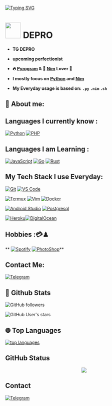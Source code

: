  [![Typing SVG](https://readme-typing-svg.herokuapp.com/?lines=Welcome+to+My+GitHub+Profile😊)](https://git.io/typing-svg)

 # <img src="https://i.pinimg.com/originals/01/63/6c/01636c5434cd0462086620c60fdfec16.gif" width="50px"> **DEPRO**

  

 - **TG DEPRO** 

 - **upcoming perfectionist** 

 - **🔥 [Pyrogram](https://pyrogram.org) & 👑 [Nim](https://nim-lang.org) Lover 💖** 

 - **I mostly focus on [Python](https://python.org) and [Nim](https://nim-lang.org)** 

 - **My Everyday usage is based on: `.py` `.nim` `.sh`** 

 ## 👦 **About me**: 

 ## **Languages I currently know :** 

 [![Python](https://img.shields.io/badge/-Python-%232c3e50?style=flat-square&logo=python)](https://python.org)  [![PHP](https://img.shields.io/badge/-PHP-%232c3e50?style=flat-square&logo=php)](https://php.net) 

 ## **Languages I am Learning :** 

 [![JavaScript](https://img.shields.io/badge/-JavaScript-%232c3e50?style=flat-square&logo=javascript)](https://nodejs.org)  [![Go](https://img.shields.io/badge/-Go-%232c3e50?style=flat-square&logo=go)](https://golang.org)  [![Rust](https://img.shields.io/badge/-Rust-%232c3e50?style=flat-square&logo=rust)](https://rust-lang.org) 

  

 ## **My Tech Stack I use Everyday:**  

[![Git](https://img.shields.io/badge/-Git-%23F05032?style=flat-square&logo=git&logoColor=%23ffffff)](https://git-scm.com) [![VS Code](https://img.shields.io/badge/-VSCode-%23007ACC?style=flat-square&logo=visual-studio-code)](https://code.visualstudio.com/)  

[![Termux](https://img.shields.io/badge/-Termux-%232c3e50?style=flat-square&logo=typescript)](https://termux.com)  [![Vim](https://img.shields.io/badge/-Vim-darkgreen?style=flat-square&logo=vim)](https://vim.org)  [![Docker](https://img.shields.io/badge/-Docker-%23007ACC?style=flat-square&logo=docker)](https://www.docker.com/) 

[![Android Studio](https://img.shields.io/badge/-Studio-%232c3e50?style=flat-square&logo=android-studio)](https://developer.android.com/studio)  [![Postgresql](https://img.shields.io/badge/-Postgresql-%232c3e50?style=flat-square&logo=postgresql)](https://postgresql.org)

[![Heroku](https://img.shields.io/badge/-Heroku-purple?style=flat-square&logo=heroku)](https://heroku.com)[![DigitalOcean](https://img.shields.io/badge/-DigitalOcean-grey?style=flat-square&logo=digitalocean)](https://digitalocean.com) 

 ## **Hobbies :💳♟**
**  [![Spotify](https://img.shields.io/badge/-Spotify-%232c3e50?style=flat-square&logo=spotify)](https://spotify.com)  [![PhotoShop](https://img.shields.io/badge/-PhotoShop-%23007ACC?style=flat-square&logo=Adobe)](https://www.adobe.com/products/photoshop.html)**

 

## **Contact Me:** 

 <p align="center"> 

 <a href="https://t.me/figis_pin"><img alt="Telegram" src="https://img.shields.io/badge/Telegram-2CA5E0?style=for-the-badge&logo=telegram&logoColor=white"/></a> 

 </p>

  

 ##  🐙 **Github Stats** 

 ![GitHub followers](https://img.shields.io/github/followers/4seal?color=aqua&label=Followers&style=for-the-badge) 

 ![GitHub User's stars](https://img.shields.io/github/stars/4seal?affiliations=OWNER&color=aqua&style=for-the-badge) 

 

 ## 🌐 **Top Languages** 

 [![top languages](https://github-readme-stats.vercel.app/api/top-langs/?username=pokurt&show_icons=true&theme=radical&layout=compact)](https://github.com/4seal) 

 ## GitHub Status 

 <p align="center"> 

 <img src="https://github-readme-stats.vercel.app/api?username=4seal&theme=highcontrast" align="center"> 

 </p>

## Contact

 <p align="center"> 

 <a href="https://t.me/figis_pin"><img alt="Telegram" src="https://img.shields.io/badge/Telegram-2CA5E0?style=for-the-badge&logo=telegram&logoColor=white"/></a> 

 </p>



<!--
**4seal/4seal** is a ✨ _special_ ✨ repository because its `README.md` (this file) appears on your GitHub profile.

Here are some ideas to get you started:

- 🔭 I’m currently working on ...
- 🌱 I’m currently learning ...
- 👯 I’m looking to collaborate on ...
- 🤔 I’m looking for help with ...
- 💬 Ask me about ...
- 📫 How to reach me: ...
- 😄 Pronouns: ...
- ⚡ Fun fact: ...
-->
